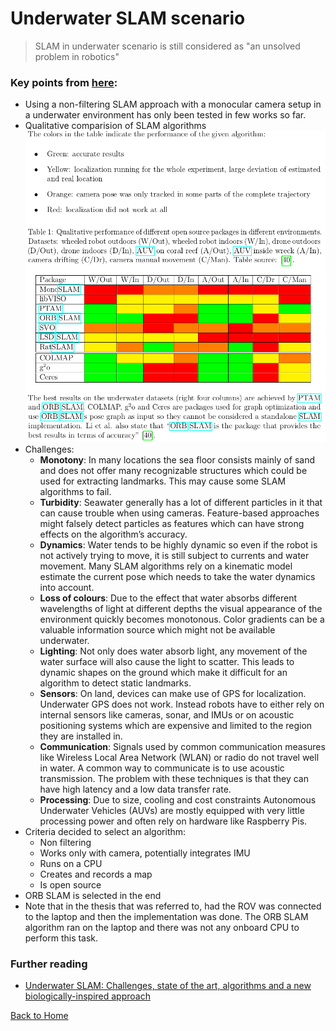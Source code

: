 # Underwater SLAM scenario
> SLAM in underwater scenario is still considered as "an unsolved problem in robotics"
### Key points from [here](https://robotics.ee.uwa.edu.au/theses/2017-UnderwaterSLAM-Kahlefendt.pdf):
- Using a non-filtering SLAM approach with a monocular camera setup in a underwater environment has only been tested in few works so far.
- Qualitative comparision of SLAM algorithms
![SLAM-algo-comparision](../multimedia/SLAM-algo-comparision.png)
- Challenges:
  - **Monotony**: In many locations the sea floor consists mainly of sand and does not offer many recognizable structures which could be used for extracting landmarks. This may cause some SLAM algorithms to fail.
  - **Turbidity**: Seawater generally has a lot of different particles in it that can cause trouble when using cameras. Feature-based approaches might falsely detect particles as features which can have strong effects on the algorithm’s accuracy.
  - **Dynamics**: Water tends to be highly dynamic so even if the robot is not actively trying to move, it is still subject to currents and water movement. Many SLAM algorithms rely on a kinematic model estimate the current pose which needs to take the water dynamics into account.
  - **Loss of colours**: Due to the effect that water absorbs different wavelengths of light at different depths the visual appearance of the environment quickly becomes monotonous. Color gradients can be a valuable information source which might not be available underwater.
  - **Lighting**: Not only does water absorb light, any movement of the water surface will also cause the light to scatter. This leads to dynamic shapes on the ground which make it difficult for an algorithm to detect static landmarks.
  - **Sensors**: On land, devices can make use of GPS for localization. Underwater GPS does not work. Instead robots have to either rely on internal sensors like cameras, sonar, and IMUs or on acoustic positioning systems which are expensive and limited to the region they are installed in.
  - **Communication**: Signals used by common communication measures like Wireless Local Area Network (WLAN) or radio do not travel well in water. A common way to communicate is to use acoustic transmission. The problem with these techniques is that they can have high latency and a low data transfer rate.
  - **Processing**: Due to size, cooling and cost constraints Autonomous Underwater Vehicles (AUVs) are mostly equipped with very little processing power and often rely on hardware like Raspberry Pis.
- Criteria decided to select an algorithm:
  - Non filtering
  - Works only with camera, potentially integrates IMU
  - Runs on a CPU
  - Creates and records a map
  - Is open source
- ORB SLAM is selected in the end
- Note that in the thesis that was referred to, had the ROV was connected to the laptop and then the implementation was done. The ORB SLAM algorithm ran on the laptop and there was not any onboard CPU to perform this task.

### Further reading
- [Underwater SLAM: Challenges, state of the art, algorithms and a new biologically-inspired approach](https://ieeexplore.ieee.org/document/6913908)

[Back to Home](./Home.md)